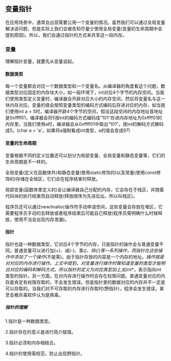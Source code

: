 ## 变量指针
在应用场景中，通常会出现需要公用一个变量的情况。虽然我们可以通过全局变量解决该问题，但是实际上我们会被告知尽量少使用全局变量(变量的生命周期中会提到原因)。所以，我们会通过指针的方式来共享这一段内存。
### 变量
理解指针变量，就要先从变量说起。
#### 数据类型
每一个变量都会对应一个数据类型和一个变量名。从编译器的角度看这个问题，数据类型对应固定的内存块大小，如一般环境下，int对应4个字节的内存空间。当我们使用类型定义变量时，编译器会开辟对应大小的内存空间，然后将变量名与这一块内存对应。变量的值会按照变量类型的编码方式编码后存进对应的内存，如当我们使用int a = 5时，编译器开辟4个字节的空间，假设这段空间的内存地址首地址是0xffff01，编译器会将5按int的编码方式编码成“101”存进内存地址为0xffff01的内存里。当我们使用a时，编译器会从0xffff01中取出“101”，按int的解码方式解码成5。(char a = 'a'，如果将a强制看成int类型，a的值会变成97)

#### 变量的生命周期
变量根据不同的定义位置还可以划分为局部变量、全局变量和静态变量等，它们的生命周期是不一样的。

全局变量(定义在函数体外)和静态变量(使用static修饰的)以及常量(使用const修饰的)存储在全局区，它们会在程序结束时释放。

局部变量(函数体里定义的)会让编译器自己分配的内存，它会存在于栈区，并随着代码块的执行结束而自动释放(释放顺序为先进后出，所以叫栈区)。

程序员还可以通过new/malloc操作符手动申请空间，这些变量会存放在堆区，它需要程序员手动的去释放或者程序结束后可能自己释放(程序员需明确什么时候释放，使用不当会出现内存泄漏)。

#### 指针
指针也是一种数据类型，它对应4个字节的内存，只是指针的操作会与普通变量不同。普通变量可以进行加(+)、减(-)、乘(*)、除(/)等一系列操作，而指针在这些操作中添加了一个操作*(不是乘)。由于指针存放的内容是一个内存的地址。*操作就是对对应的内存进行操作。上文中提到，对变量进行操作时需知道变量的类型才能明白对应的编码和解码方式。所以指针的定义为对应类型加上*,如int*，表示指向int类型的指针。另一方面，在对内存进行操作时会存在权限问题。普通变量对应的内存是肯定有权限存取的，不会发生错误。但是指针里的数据对应的内存并不一定是可以存取的。当我们对不可存取的内存进行存取时(野指针)，程序会发生错误，甚至会被杀毒软件认为是病毒。

##### 指针的理解
1.指针是一种数据类型。

2.指针存在的意义是进行简介赋值。

3.指针必须和内存相结合。

4.指针的使用需规范，防止出现野指针。

